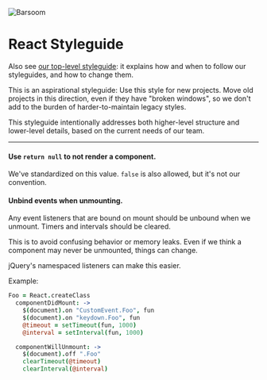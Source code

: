 ![Barsoom](http://barsoom.se/barsoom.png)

# React Styleguide

Also see [our top-level styleguide](/styleguide): it explains how and when to follow our styleguides, and how to change them.

This is an aspirational styleguide: Use this style for new projects. Move old projects in this direction, even if they have "broken windows", so we don't add to the burden of harder-to-maintain legacy styles.

This styleguide intentionally addresses both higher-level structure and lower-level details, based on the current needs of our team.

---

#### Use `return null` to not render a component.

We've standardized on this value. `false` is also allowed, but it's not our convention.

#### Unbind events when unmounting.

Any event listeners that are bound on mount should be unbound when we unmount. Timers and intervals should be cleared.

This is to avoid confusing behavior or memory leaks. Even if we think a component may never be unmounted, things can change.

jQuery's namespaced listeners can make this easier.

Example:

``` coffee
Foo = React.createClass
  componentDidMount: ->
    $(document).on "CustomEvent.Foo", fun
    $(document).on "keydown.Foo", fun
    @timeout = setTimeout(fun, 1000)
    @interval = setInterval(fun, 1000)

  componentWillUnmount: ->
    $(document).off ".Foo"
    clearTimeout(@timeout)
    clearInterval(@interval)
```
